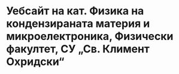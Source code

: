 # Уебсайт на кат. Физика на кондензираната материя и микроелектроника, Физически факултет, СУ „Св. Климент Охридски“
